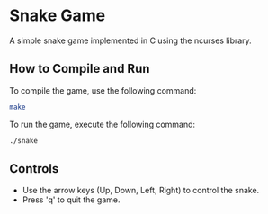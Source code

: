 # Snake Game

A simple snake game implemented in C using the ncurses library.

## How to Compile and Run

To compile the game, use the following command:

```bash
make
```

To run the game, execute the following command:

```bash
./snake
```

## Controls

- Use the arrow keys (Up, Down, Left, Right) to control the snake.
- Press 'q' to quit the game.
